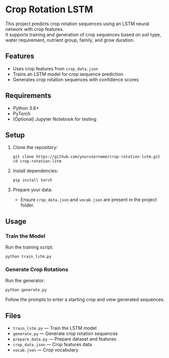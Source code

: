 # Crop Rotation LSTM

This project predicts crop rotation sequences using an LSTM neural network with crop features.  
It supports training and generation of crop sequences based on soil type, water requirement, nutrient group, family, and grow duration.

## Features
- Uses crop features from `crop_data.json`
- Trains an LSTM model for crop sequence prediction
- Generates crop rotation sequences with confidence scores

## Requirements
- Python 3.8+
- PyTorch
- (Optional) Jupyter Notebook for testing

## Setup

1. Clone the repository:
   ```
   git clone https://github.com/yourusername/crop-rotation-lstm.git
   cd crop-rotation-lstm
   ```

2. Install dependencies:
   ```
   pip install torch
   ```

3. Prepare your data:
   - Ensure `crop_data.json` and `vocab.json` are present in the project folder.

## Usage

### Train the Model
Run the training script:
```
python train_lstm.py
```

### Generate Crop Rotations
Run the generator:
```
python generate.py
```
Follow the prompts to enter a starting crop and view generated sequences.

## Files

- `train_lstm.py` — Train the LSTM model
- `generate.py` — Generate crop rotation sequences
- `prepare_data.py` — Prepare dataset and features
- `crop_data.json` — Crop features data
- `vocab.json` — Crop vocabulary

